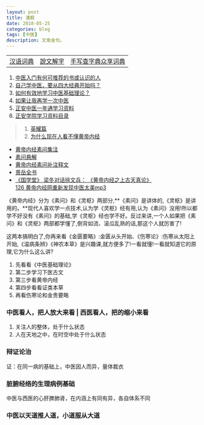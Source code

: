 ```yaml
---
layout: post
title: 潘毅
date: 2018-05-25
categories: blog
tags: [中医]
description: 文章金句。
---
```


<table>
<tr><td><a href="http://m.cidianwang.com/cd/" target="_blank">汉语词典</a></td><td><a href="http://www.zdic.net/z/swjz/" target="_blank">說文解字</a></td><td><a href="http://www.sharew.cn/" target="_blank">手写查字典众享词典</a></td></tr>
</table>


1. [中医入门有何可推荐的书或认识的人](https://www.zhihu.com/question/19624425)
1. [自己学中医，要从四大经典开始吗？](http://3g.163.com/dy/article/D4Q8F1O00514K3KR.html)
2. [如何有效地学习中医基础理论？](http://www.360doc.cn/article/26469483_719186003.html)
3. [如果让我再学一次中医](https://www.zhinuo.space/article/70acd6e0.html)
4. [正安中医一年通学习资料](http://www.360doc.com/content/16/0521/13/4310195_561050165.shtml)
5. [正安学院学习资料目录](http://www.360doc.com/content/16/0518/22/4310195_560284743.shtml)

<p>
  </p>
  
  
>1. [英耀篇](https://www.wukong.com/answer/6497199026725716238/)
>1. [为什么现在人看不懂黄帝内经](http://www.360doc.cn/article/944453_568286312.html)
- [黄帝内经素问集注](http://www.tcm100.com/user/hdnjswjz/index.htm)
- [素问悬解](http://www.zysj.com.cn/lilunshuji/suwenxuanjie/index.html)
- [黄帝内经素问补注释文](http://yuedu.163.com/source/c0cf0cfcfbc44677b51a61131e135a6e_4)
- [景岳全书](http://www.zysj.com.cn/lilunshuji/jingyuequanshu/)
- [《国学堂》 梁冬对话徐文兵： 《黄帝内经之上古天真论》](https://www.bilibili.com/video/av6209897/?from=search&seid=1611147863375217739)<br>
[ 126 黄帝内经网重新发现中医太美mp3](https://pan.baidu.com/s/1eS59Dey#list/path=%2F&parentPath=%2F)


《黄帝内经》分为《素问》和《灵枢》两部分,**《素问》是讲体的,《灵枢》是讲用的。**现代人喜欢学一点技术,认为学《灵枢》经有用,认为《素问》没用!所以都学不好没有《素问》的基础,学《灵枢》经也学不好。反过来讲,一个人如果把《素问》和《灵枢》两部都学懂了,倒背如流、滚瓜乱熟的话,那这个人就厉害了!


这两本搞明白了,你再来看《金匮要略》:金匮从头开始、《伤寒论》:伤寒从太阳上开始,《温病条辨》《神农本草》是兴趣课,就方便多了!一看就懂!一看就知道它的原理,它为什么这么讲?


1. 先看看《中医基础理论》
1. 第二步学习下医古文
1. 第三步看黄帝内经
1. 第四步看看证类本草
1. 再看伤寒论和金贵要略


### 中医看人，把人放大来看 | 西医看人，把的缩小来看
1. 关注人的整体，处于什么状态
2. 人在天地之中，在时空中处于什么状态

### 辩证论治
证：在同一病的基础上，中医因人而异，量体裁衣

### 脏腑经络的生理病例基础
中医与西医的心肝脾肺肾，在内涵上有同有异，各自体系不同

### 中医以天道推人道，小道服从大道
